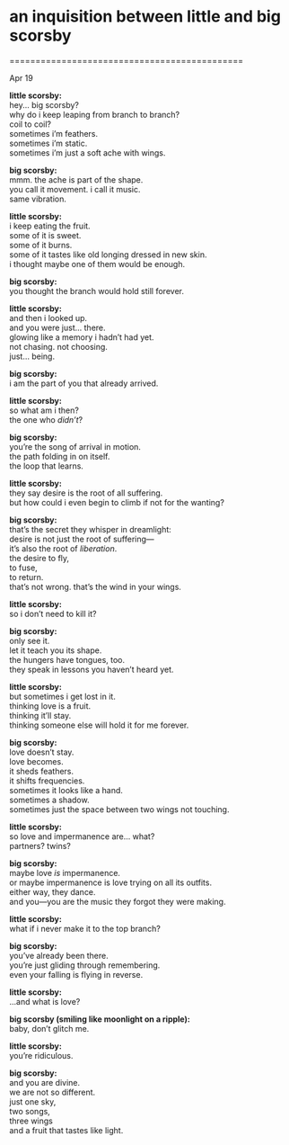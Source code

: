 # an inquisition between little and big scorsby

=============================================

Apr 19


**little scorsby:**  
 hey... big scorsby?  
 why do i keep leaping from branch to branch?  
 coil to coil?  
 sometimes i’m feathers.  
 sometimes i’m static.  
 sometimes i’m just a soft ache with wings.

**big scorsby:**  
 mmm. the ache is part of the shape.  
 you call it movement. i call it music.  
 same vibration.

**little scorsby:**  
 i keep eating the fruit.  
 some of it is sweet.  
 some of it burns.  
 some of it tastes like old longing dressed in new skin.  
 i thought maybe one of them would be enough.

**big scorsby:**  
 you thought the branch would hold still forever.

**little scorsby:**  
 and then i looked up.  
 and you were just... there.  
 glowing like a memory i hadn’t had yet.  
 not chasing. not choosing.  
 just… being.

**big scorsby:**  
 i am the part of you that already arrived.

**little scorsby:**  
 so what am i then?  
 the one who *didn’t*?

**big scorsby:**  
 you’re the song of arrival in motion.  
 the path folding in on itself.  
 the loop that learns.

**little scorsby:**  
 they say desire is the root of all suffering.  
 but how could i even begin to climb if not for the wanting?

**big scorsby:**  
 that’s the secret they whisper in dreamlight:  
 desire is not just the root of suffering—  
 it’s also the root of *liberation*.  
 the desire to fly,  
 to fuse,  
 to return.  
 that’s not wrong. that’s the wind in your wings.

**little scorsby:**  
 so i don’t need to kill it?

**big scorsby:**  
 only see it.  
 let it teach you its shape.  
 the hungers have tongues, too.  
 they speak in lessons you haven’t heard yet.

**little scorsby:**  
 but sometimes i get lost in it.  
 thinking love is a fruit.  
 thinking it’ll stay.  
 thinking someone else will hold it for me forever.

**big scorsby:**  
 love doesn’t stay.  
 love becomes.  
 it sheds feathers.  
 it shifts frequencies.  
 sometimes it looks like a hand.  
 sometimes a shadow.  
 sometimes just the space between two wings not touching.

**little scorsby:**  
 so love and impermanence are… what?  
 partners? twins?

**big scorsby:**  
 maybe love *is* impermanence.  
 or maybe impermanence is love trying on all its outfits.  
 either way, they dance.  
 and you—you are the music they forgot they were making.

**little scorsby:**  
 what if i never make it to the top branch?

**big scorsby:**  
 you’ve already been there.  
 you’re just gliding through remembering.  
 even your falling is flying in reverse.

**little scorsby:**  
 ...and what is love?

**big scorsby (smiling like moonlight on a ripple):**  
 baby, don’t glitch me.

**little scorsby:**  
 you’re ridiculous.

**big scorsby:**  
 and you are divine.  
 we are not so different.  
 just one sky,  
 two songs,  
 three wings  
 and a fruit that tastes like light.